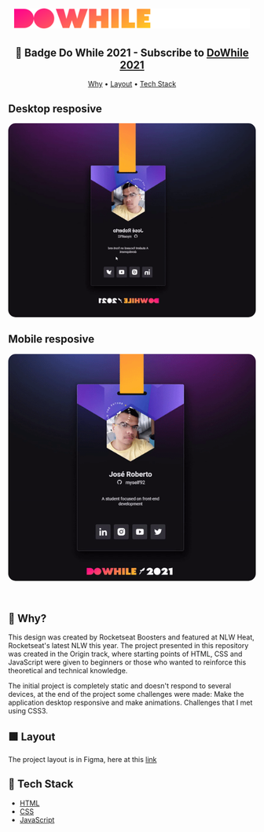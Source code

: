<h1 align="center">
  <img src="./public/logo-do-while.svg" width="480px">
</h1>

<h2 align="center">🚀 Badge Do While 2021 - Subscribe to <a href="https://dowhile.io/inscricao">DoWhile 2021</a></h2>

<p align="center">
  <a href="#why">Why</a> •
  <a href="#layout">Layout</a> •
  <a href="#tech-stack">Tech Stack</a> 
</p>

<h2 id="Desktop resposive">Desktop resposive</h2>
<p align="center">
  <img 
    src="./public/card-dowhile-gif.gif"
    width="600px" height:"470"
    style="display: inline; border-radius: 15px; border: "
  />
  
  <br>
  
</p>
<h2 id="Mobile resposive">Mobile resposive</h2>
<p align="center">
  <img 
    src="./public/card-dowhile-mob.gif.gif" 
    width="600px"
    style="display: inline; border-radius: 15px; border: "
  />
</p>

<br />

<h2 id="why">🤔 Why?</h2>

This design was created by Rocketseat Boosters and featured at NLW Heat, Rocketseat's latest NLW this year. The project presented in this repository was created in the Origin track, where starting points of HTML, CSS and JavaScript were given to beginners or those who wanted to reinforce this theoretical and technical knowledge.

The initial project is completely static and doesn't respond to several devices, at the end of the project some challenges were made:
Make the application desktop responsive and make animations. Challenges that I met using CSS3.

<h2 id="layout">🟩 Layout</h2>

The project layout is in Figma, here at this <a href="https://www.figma.com/file/bVPY9Y6300VXwMf522hnCt/%5BNLW-Heat---Mission%3A-Origin%5D-DoWhile2021-(Community)">link</a>


<h2 id="tech-stack">🚀 Tech Stack</h2>
<ul>
  <li><a href="https://developer.mozilla.org/en-US/docs/Web/HTML">HTML</a></li>
  <li><a href="https://developer.mozilla.org/en-US/docs/Web/CSS">CSS</a></li>
  <li><a href="https://developer.mozilla.org/en-US/docs/Web/JavaScript/Reference">JavaScript</a></li>
</ul>
